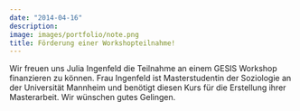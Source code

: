 ```yaml
---
date: "2014-04-16"
description: 
image: images/portfolio/note.png
title: Förderung einer Workshopteilnahme!
---
```


Wir freuen uns Julia Ingenfeld die Teilnahme an einem GESIS Workshop finanzieren zu können. Frau Ingenfeld ist Masterstudentin der Soziologie an der Universität Mannheim und benötigt diesen Kurs für die Erstellung ihrer Masterarbeit. Wir wünschen gutes Gelingen.